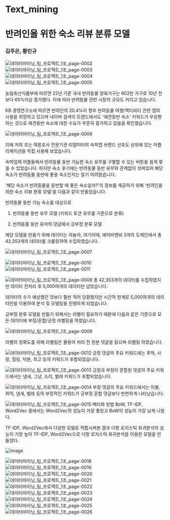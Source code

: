# Text_mining

# 반려인을 위한 숙소 리뷰 분류 모델

### 김주은, 황민규

![데이터마이닝_팀_프로젝트_1조_page-0002](https://github.com/kimjoosilver/Text_mining/assets/87303227/035179b8-b79e-4530-8225-4c23db9221f3)
![데이터마이닝_팀_프로젝트_1조_page-0003](https://github.com/kimjoosilver/Text_mining/assets/87303227/d8022d02-3e43-4903-9b39-b5096dca1d4e)
![데이터마이닝_팀_프로젝트_1조_page-0004](https://github.com/kimjoosilver/Text_mining/assets/87303227/d6f1bad3-fb8c-4363-975f-cd9c270a4a39)
![데이터마이닝_팀_프로젝트_1조_page-0005](https://github.com/kimjoosilver/Text_mining/assets/87303227/cd548ba2-d52b-4993-97eb-c1c054777718)

농림축산식품부에 따르면 22년 기준 국내 반려동물 양육가구는 602만 가구로 10년 전보다 65%이상 증가했다. 이에 따라 반려동물 관련 시장의 규모도 커지고 있습니다. 

KB 경영연구소에 따르면 반려인의 20.4%이 향후 반려동물 여행/액티비티 관련 앱의 사용을 희망하고 있으며 네이버 검색이 트렌드에서도 '애견동반 숙소' 키워드가 우상향 하는 것으로 애견동반 숙소에 대한 수요가 꾸준히 증가하고 있음을 확인했습니다.

![데이터마이닝_팀_프로젝트_1조_page-0006](https://github.com/kimjoosilver/Text_mining/assets/87303227/bf448c34-f7fc-4650-848c-39d742ffb786)

이에 저희 조는 여론조사 전문기관 리얼미터의 숙박앱 브랜드 선호도 상위에 있는 어플리케이션을 직접 사용해 보았습니다.

숙박업체 어플들에서 반려동물 동반 가능한 숙소 유무를 구별할 수 있는 버튼을 쉽게 찾을 수 있었습니다. 하지만 숙소 후기에는 반려동물 동반 유무와 관계없이 섞여있어 해당 숙소가 반려동물 동반에 좋을 숙소인지는 알기 어려웠습니다.

'해당 숙소가 반려동물을 동반할 때 좋은 숙소일까?'의 정보를 제공하기 위해 '반려인을 위한 숙소 리뷰 분류 모델'을 다음과 같이 만들었습니다.

반려동물 동반 가능 숙소를 대상으로 

1. 반려동물 동반 유무 모델 (키워드 토큰 유무를 기준으로 분류)

2. 반려동물 동반 유저의 댓글에서 긍부정 분류 모델

   
해당 모델을 만들기 위해 데이터는 야놀자, 여기어때, 에어비앤비 3개의 도메인에서 총 42,353개의 데이터를 크롤링하여 수집하였습니다.

![데이터마이닝_팀_프로젝트_1조_page-0007](https://github.com/kimjoosilver/Text_mining/assets/87303227/9edcf146-4987-4d91-9214-fe945ba40e02)

![데이터마이닝_팀_프로젝트_1조_page-0010](https://github.com/kimjoosilver/Text_mining/assets/87303227/45b9f4f0-b141-4ce7-8b60-0905f9d7d737)
![데이터마이닝_팀_프로젝트_1조_page-0011](https://github.com/kimjoosilver/Text_mining/assets/87303227/c01dfdf2-b850-48ce-9b2d-7c2eeeee0a11)

![데이터마이닝_팀_프로젝트_1조_page-0008](https://github.com/kimjoosilver/Text_mining/assets/87303227/4901e36c-3b82-47de-8cb4-cfb26de96467)
총 42,353개의 데이터를 수집하였지만 데이터 전처리 후 5,000여개의 데이터만 남았습니다. 

데이터의 수가 예상했던 것보다 훨씬 적어 당황했지만 시간적 한계로 5,000여개의 데이터만을 이용하여 분석 및 모델링을 진행하게 되었습니다.

긍부정 분류 모델을 만들기 위해서는 라벨이 필요하기 때문에 다음과 같은 기준으로 모든 데이터에 부정/혼합/긍정 라벨링을 하였습니다.

![데이터마이닝_팀_프로젝트_1조_page-0009](https://github.com/kimjoosilver/Text_mining/assets/87303227/bd7e3f07-16a2-4d97-84a5-922045fba205)

라벨의 정확도를 위해 라벨링은 불용어 처리 전 원본 댓글을 읽으며 라벨링 하였습니다.

![데이터마이닝_팀_프로젝트_1조_page-0012](https://github.com/kimjoosilver/Text_mining/assets/87303227/0e87a73d-59ae-492e-abac-641c31a0e46e)
긍정 댓글의 주요 키워드에는 추억, 사랑, 힐링, 덕분, 최고 등의 키워드가 포함되었습니다.

![데이터마이닝_팀_프로젝트_1조_page-0013](https://github.com/kimjoosilver/Text_mining/assets/87303227/19a72ba7-fdb1-47b4-ac10-c4ee5d18b2e0)
긍정과 부정이 혼합된 댓글의 주요 키워드에서는 냄새, 그냥, 소리, 벌레 키워드가 포함되었습니다.

![데이터마이닝_팀_프로젝트_1조_page-0014](https://github.com/kimjoosilver/Text_mining/assets/87303227/9177177b-e6b3-4e55-aab3-c5a7eb7943ee)
부정 댓글의 주요 키워드에서는 이불, 최악, 냄새, 벌레 등의 부정적인 키워드가 긍부정 혼합 댓글보다 빈번하게 나타났습니다.

![데이터마이닝_팀_프로젝트_1조_page-0015](https://github.com/kimjoosilver/Text_mining/assets/87303227/2f80b17e-b690-4fc7-a759-8e4f2f92fd00)
벡터화 방법 BoW, TF-IDF, Word2Vec 중에서는 Word2Vec의 성능이 가장 좋았고 BoW의 성능이 가장 낮게 나왔다.

TF-IDF, Word2Vec에서 다양한 모델로 적합시켜본 결과 다항 로지스틱 회귀분석의 성능이 가장 높아  TF-IDF, Word2Vec으로 다항 로지스틱 회귀분석을 이용한 모델을 만들었다.

![image](https://github.com/kimjoosilver/Text_mining/assets/87303227/a416bc74-cab9-4088-81bb-c2175786208a)


![데이터마이닝_팀_프로젝트_1조_page-0018](https://github.com/kimjoosilver/Text_mining/assets/87303227/12ea1540-eb28-488c-8611-493c18038eff)
![데이터마이닝_팀_프로젝트_1조_page-0019](https://github.com/kimjoosilver/Text_mining/assets/87303227/05aebb44-aac0-4b9b-915e-ec2d992a9c47)
![데이터마이닝_팀_프로젝트_1조_page-0020](https://github.com/kimjoosilver/Text_mining/assets/87303227/9297c3fb-4690-48ce-858c-2a85f629d585)
![데이터마이닝_팀_프로젝트_1조_page-0021](https://github.com/kimjoosilver/Text_mining/assets/87303227/0130a860-a108-48b3-a41c-ed1269abf146)
![데이터마이닝_팀_프로젝트_1조_page-0022](https://github.com/kimjoosilver/Text_mining/assets/87303227/20bc912a-b6ab-4430-957e-a05cf70100aa)
![데이터마이닝_팀_프로젝트_1조_page-0023](https://github.com/kimjoosilver/Text_mining/assets/87303227/cbcaf4d0-9c99-49e8-9261-467b7cf2369a)
![데이터마이닝_팀_프로젝트_1조_page-0024](https://github.com/kimjoosilver/Text_mining/assets/87303227/47b8932f-eec0-4246-a9c3-a886b2cc07f1)
![데이터마이닝_팀_프로젝트_1조_page-0025](https://github.com/kimjoosilver/Text_mining/assets/87303227/21b651ff-581b-4f7b-81db-fd5cc126faaa)
![데이터마이닝_팀_프로젝트_1조_page-0026](https://github.com/kimjoosilver/Text_mining/assets/87303227/55545f0f-1443-4e47-9098-53a4a846c63d)




